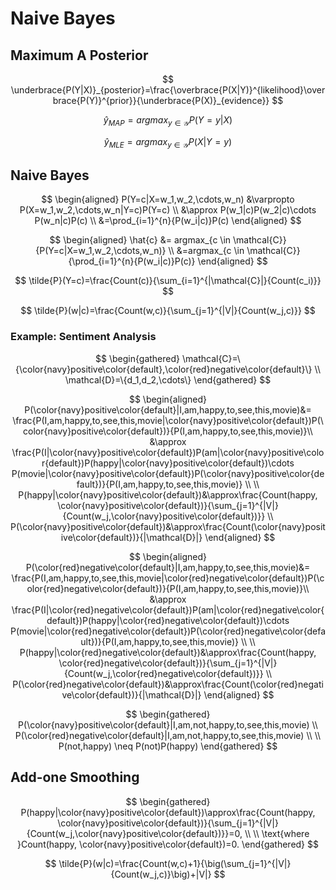 # Naive Bayes

## Maximum A Posterior

$$
\underbrace{P(Y|X)}_{posterior}=\frac{\overbrace{P(X|Y)}^{likelihood}\overbrace{P(Y)}^{prior}}{\underbrace{P(X)}_{evidence}}
$$

$$
\hat{y}_{MAP}=argmax_{y\in\mathcal{Y}}P(Y=y|X)
$$

$$
\hat{y}_{MLE}=argmax_{y\in\mathcal{Y}}P(X|Y=y)
$$

## Naive Bayes

$$
\begin{aligned}
P(Y=c|X=w_1,w_2,\cdots,w_n) &\varpropto P(X=w_1,w_2,\cdots,w_n|Y=c)P(Y=c) \\
&\approx P(w_1|c)P(w_2|c)\cdots P(w_n|c)P(c) \\
&=\prod_{i=1}^{n}{P(w_i|c)}P(c)
\end{aligned}
$$

$$
\begin{aligned}
\hat{c} &= argmax_{c \in \mathcal{C}}{P(Y=c|X=w_1,w_2,\cdots,w_n)} \\
&=argmax_{c \in \mathcal{C}}{\prod_{i=1}^{n}{P(w_i|c)}P(c)}
\end{aligned}
$$

$$
\tilde{P}(Y=c)=\frac{Count(c)}{\sum_{i=1}^{|\mathcal{C}|}{Count(c_i)}}
$$

$$
\tilde{P}(w|c)=\frac{Count(w,c)}{\sum_{j=1}^{|V|}{Count(w_j,c)}}
$$

### Example: Sentiment Analysis

$$
\begin{gathered}
\mathcal{C}=\{\color{navy}positive\color{default},\color{red}negative\color{default}\} \\
\mathcal{D}=\{d_1,d_2,\cdots\}
\end{gathered}
$$

$$
\begin{aligned}
P(\color{navy}positive\color{default}|I,am,happy,to,see,this,movie)&= \frac{P(I,am,happy,to,see,this,movie|\color{navy}positive\color{default})P(\color{navy}positive\color{default})}{P(I,am,happy,to,see,this,movie)}\\
&\approx \frac{P(I|\color{navy}positive\color{default})P(am|\color{navy}positive\color{default})P(happy|\color{navy}positive\color{default})\cdots P(movie|\color{navy}positive\color{default})P(\color{navy}positive\color{default})}{P(I,am,happy,to,see,this,movie)} \\
\\
P(happy|\color{navy}positive\color{default})&\approx\frac{Count(happy, \color{navy}positive\color{default})}{\sum_{j=1}^{|V|}{Count(w_j,\color{navy}positive\color{default})}} \\
P(\color{navy}positive\color{default})&\approx\frac{Count(\color{navy}positive\color{default})}{|\mathcal{D}|}
\end{aligned}
$$

$$
\begin{aligned}
P(\color{red}negative\color{default}|I,am,happy,to,see,this,movie)&= \frac{P(I,am,happy,to,see,this,movie|\color{red}negative\color{default})P(\color{red}negative\color{default})}{P(I,am,happy,to,see,this,movie)}\\
&\approx \frac{P(I|\color{red}negative\color{default})P(am|\color{red}negative\color{default})P(happy|\color{red}negative\color{default})\cdots P(movie|\color{red}negative\color{default})P(\color{red}negative\color{default})}{P(I,am,happy,to,see,this,movie)} \\
\\
P(happy|\color{red}negative\color{default})&\approx\frac{Count(happy, \color{red}negative\color{default})}{\sum_{j=1}^{|V|}{Count(w_j,\color{red}negative\color{default})}} \\
P(\color{red}negative\color{default})&\approx\frac{Count(\color{red}negative\color{default})}{|\mathcal{D}|}
\end{aligned}
$$

$$
\begin{gathered}
P(\color{navy}positive\color{default}|I,am,not,happy,to,see,this,movie) \\
P(\color{red}negative\color{default}|I,am,not,happy,to,see,this,movie) \\
\\
P(not,happy) \neq P(not)P(happy)
\end{gathered}
$$

## Add-one Smoothing

$$
\begin{gathered}
P(happy|\color{navy}positive\color{default})\approx\frac{Count(happy, \color{navy}positive\color{default})}{\sum_{j=1}^{|V|}{Count(w_j,\color{navy}positive\color{default})}}=0, \\
\\
\text{where }Count(happy, \color{navy}positive\color{default})=0.
\end{gathered}
$$

$$
\tilde{P}(w|c)=\frac{Count(w,c)+1}{\big(\sum_{j=1}^{|V|}{Count(w_j,c)}\big)+|V|}
$$